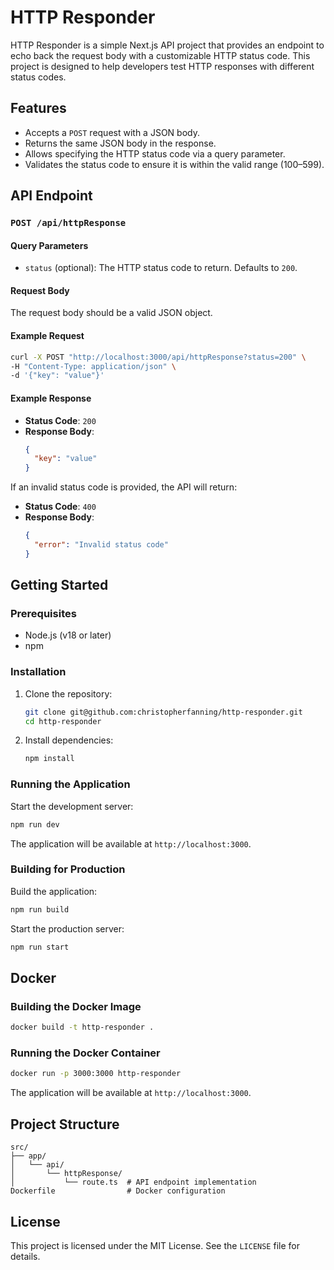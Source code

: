 # HTTP Responder

HTTP Responder is a simple Next.js API project that provides an endpoint to echo back the request body with a customizable HTTP status code. This project is designed to help developers test HTTP responses with different status codes.

## Features

- Accepts a `POST` request with a JSON body.
- Returns the same JSON body in the response.
- Allows specifying the HTTP status code via a query parameter.
- Validates the status code to ensure it is within the valid range (100–599).

## API Endpoint

### `POST /api/httpResponse`

#### Query Parameters
- `status` (optional): The HTTP status code to return. Defaults to `200`.

#### Request Body
The request body should be a valid JSON object.

#### Example Request
```bash
curl -X POST "http://localhost:3000/api/httpResponse?status=200" \
-H "Content-Type: application/json" \
-d '{"key": "value"}'
```

#### Example Response
- **Status Code**: `200`
- **Response Body**:
  ```json
  {
    "key": "value"
  }
  ```

If an invalid status code is provided, the API will return:
- **Status Code**: `400`
- **Response Body**:
  ```json
  {
    "error": "Invalid status code"
  }
  ```

## Getting Started

### Prerequisites
- Node.js (v18 or later)
- npm

### Installation
1. Clone the repository:
   ```bash
   git clone git@github.com:christopherfanning/http-responder.git
   cd http-responder
   ```
2. Install dependencies:
   ```bash
   npm install
   ```

### Running the Application
Start the development server:
```bash
npm run dev
```
The application will be available at `http://localhost:3000`.

### Building for Production

Build the application:
```bash
npm run build
```
Start the production server:
```bash
npm run start
```

## Docker

### Building the Docker Image
```bash
docker build -t http-responder .
```

### Running the Docker Container
```bash
docker run -p 3000:3000 http-responder
```

The application will be available at `http://localhost:3000`.

## Project Structure

```
src/
├── app/
│   └── api/
│       └── httpResponse/
│           └── route.ts  # API endpoint implementation
Dockerfile                # Docker configuration
```

## License

This project is licensed under the MIT License. See the `LICENSE` file for details.